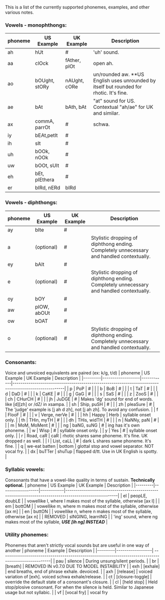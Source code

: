 This is a list of the currently supported phonemes, examples, and other various notes.

### Vowels - monophthongs:
| phoneme | US Example        | UK Example   | Description                                                                                            |
|---------|-------------------|--------------|--------------------------------------------------------------------------------------------------------|
| ah      | hUt               | #            | 'uh' sound.                                                                                            |
| aa      | clOck             | fAther, plOt | open ah.                                                                                               |
| ao      | bOUght, stORy     | nAUght, cORe | un/rounded aw. **US English uses unrounded by itself but rounded for rhotic. It's fine.                |
| ae      | bAt               | bAth, bAt    | "at" sound for US. Contextual "ah/ae" for UK and similar.                                              |
| ax      | commA, parrOt     | #            | schwa.                                                                                                 |
| iy      | bEAt,petIt        | #            |                                                                                                        |
| ih      | sIt               | #            |                                                                                                        |
| uh      | bOOk, nOOk        | #            |                                                                                                        |
| uw      | bOOt, sUIt        | #            |                                                                                                        |
| eh      | bEt, plEthera     | #            |                                                                                                        |
| er      | bIRd, nERd        | bIRd         |                                                                                                        |
### Vowels - diphthongs:
| phoneme | US Example        | UK Example | Description                                                                                            |
|---------|-------------------|------------|--------------------------------------------------------------------------------------------------------|
| ay      | bIte              | #          |                                                                                                        |
| a       | (optional)        | #          | Stylistic dropping of diphthong ending. Completely unnecessary and handled contextually.               |
| ey      | bAIt              | #          |                                                                                                        |
| e       | (optional)        | #          | Stylistic dropping of diphthong ending. Completely unnecessary and handled contextually.               |
| oy      | bOY               | #          |                                                                                                        |
| aw      | plOW, abOUt       | #          |                                                                                                        |
| ow      | bOAT              | #          |                                                                                                        |
| o       | (optional)        | #          | Stylistic dropping of diphthong ending. Completely unnecessary and handled contextually.               |
### Consonants:
Voice and unvoiced equivalents are paired (ex: k/g, t/d)
| phoneme | US Example        | UK Example | Description                                                                                            |
|---------|-------------------|------------|--------------------------------------------------------------------------------------------------------|
| p       | PoP               | #          |                                                                                                        |
| b       | BoB               | #          |                                                                                                        |
| t       | TaT               | #          |                                                                                                        |
| d       | DaD               | #          |                                                                                                        |
| k       | CaKE              | #          |                                                                                                        |
| g       | GaG               | #          |                                                                                                        |
| s       | SaS               | #          |                                                                                                        |
| z       | ZooS              | #          |                                                                                                        |
| ch      | CHurCH            | #          |                                                                                                        |
| jh      | JuDGE             | #          | Makes 'dg' sound for end of words. like [d][zh] or /dZ/ in xsampa.                                     |
| sh      | Ship, puSH        | #          |                                                                                                        |
| zh      | pleaSure          | #          | The 'judge' example is [j ah d zh], not [j ah zh]. To avoid any confusion.                             |
| f       | FlooF             | #          |                                                                                                        |
| v       | Verge, nerVe      | #          |                                                                                                        |
| hh      | Happy             | Herb       | syllable onset only.                                                                                   |
| th      | THin, myTH        | #          |                                                                                                        |
| dh      | THis, widTH       | #          |                                                                                                        |
| n       | NaNNy, paN        | #          |                                                                                                        |
| m       | MoM, MoMent       | #          |                                                                                                        |
| ng      | baNG, suNG        | #          | ing has it's own phoneme.                                                                              |
| w       | Wisp              | #          | syllable onset only.                                                                                   |
| y       | Yes               | #          | syllable onset only.                                                                                   |
| r       | Road, caR         | caR        | rhotic shares same phoneme. It's fine. UK dropped r as well.                                           |
| l       | List, caLL        | #          | dark L shares same phoneme. It's fine.                                                                 |
| q       | we-eat batten     | bottom     | glottal stop and vowel separator. NOT vocal fry.                                                       |
| dx      | buTTer            | shuTup     | flapped d/tt. Use in UK English is spotty.                                                             |
### Syllabic vowels:
Consonants that have a vowel-like quality in terms of sustain. **Technically optional.**
| phoneme | US Example        | UK Example | Description                                                                                            |
|---------|-------------------|------------|--------------------------------------------------------------------------------------------------------|
| el      | peopLE, doubLE    |            | vowellike l, where l makes most of the syllable, otherwise [ax l]                                      |
| em      | bottOM            |            | vowellike m, where m makes most of the syllable, otherwise [ax m]                                      |
| en      | buttON            |            | vowellike n, where n makes most of the syllable, otherwise [ax n]                                      |
| REMOVED | sINGING, learnING |            | 'ing' sound, where ng makes most of the syllable, _**USE [ih ng] INSTEAD**_                            |
### Utility phonemes:
Phonemes that aren't strictly vocal sounds but are useful in one way of another
| phoneme | Example          | Description                                                                                            |
|---------|------------------| -------------------------------------------------------------------------------------------------------|
| pau     | silence          | During unsung/silent periods.                                                                          |
| br      | [breath]         | REMOVED IN v0.7.0 DUE TO MODEL INSTABILITY                                                             |
| exh     | [exhale]         | end breaths, end of phrase exhale. devoiced.                                                           |
| axh     | [release]        | voiced variation of [exh]. voiced schwa exhale/release.                                                |
| ct      | [closure-toggle] | override the default state of a consonant's closure.                                                   |
| cl      | [held stop]      | Held stop/plosive consonant. For when the silence is held. Similar to Japanese usage but not syllabic. |
| vf      | [vocal fry]      | vocal fry    
